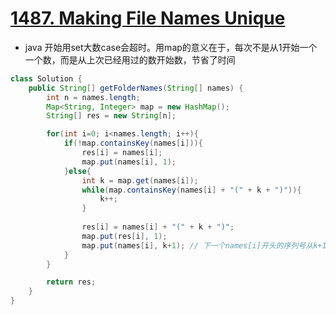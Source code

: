 # [1487. Making File Names Unique](https://leetcode.com/problems/making-file-names-unique/)

* java 开始用set大数case会超时。用map的意义在于，每次不是从1开始一个一个数，而是从上次已经用过的数开始数，节省了时间

```java
class Solution {
    public String[] getFolderNames(String[] names) {
        int n = names.length;
        Map<String, Integer> map = new HashMap();
        String[] res = new String[n];

        for(int i=0; i<names.length; i++){
            if(!map.containsKey(names[i])){
                res[i] = names[i];
                map.put(names[i], 1);
            }else{
                int k = map.get(names[i]);
                while(map.containsKey(names[i] + "(" + k + ")")){
                    k++;
                }
                
                res[i] = names[i] + "(" + k + ")";
                map.put(res[i], 1);
                map.put(names[i], k+1); // 下一个names[i]开头的序列号从k+1开始
            }
        }

        return res;
    }
}

```
